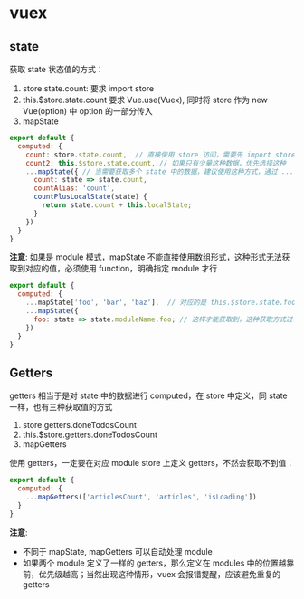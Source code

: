vuex
================

## state

获取 state 状态值的方式：

1. store.state.count: 要求 import store
1. this.$store.state.count 要求 Vue.use(Vuex), 同时将 store 作为 new Vue(option) 中 option 的一部分传入
1. mapState

```js
export default {
  computed: {
    count: store.state.count,  // 直接使用 store 访问，需要先 import store，不推荐
    count2: this.$store.state.count, // 如果只有少量这种数据，优先选择这种
    ...mapState({ // 当需要获取多个 state 中的数据，建议使用这种方式，通过 ... 将 state 数据跟其他 computed 合并到一起
      count: state => state.count,
      countAlias: 'count',
      countPlusLocalState(state) {
        return state.count + this.localState;
      }
    })
  }
}
```

__注意__: 如果是 module 模式，mapState 不能直接使用数组形式，这种形式无法获取到对应的值，必须使用 function，明确指定 module 才行

```js
export default {
  computed: {
    ...mapState['foo', 'bar', 'baz'],  // 对应的是 this.$store.state.foo，因此一旦有 module，就会出现获取不到值的问题
    ...mapState({
      foo: state => state.moduleName.foo; // 这样才能获取到，这种获取方式过于麻烦，因此不常用；还是推荐使用 mapGetters
    })
  }
}
```

## Getters

getters 相当于是对 state 中的数据进行 computed，在 store 中定义，同 state 一样，也有三种获取值的方式

1. store.getters.doneTodosCount
1. this.$store.getters.doneTodosCount
1. mapGetters

使用 getters，一定要在对应 module store 上定义 getters，不然会获取不到值：

```js
export default {
  computed: {
    ...mapGetters(['articlesCount', 'articles', 'isLoading'])
  }
}
```

__注意__: 

+ 不同于 mapState, mapGetters 可以自动处理 module
+ 如果两个 module 定义了一样的 getters，那么定义在 modules 中的位置越靠前，优先级越高；当然出现这种情形，vuex 会报错提醒，应该避免重复的 getters